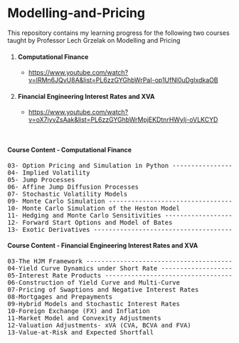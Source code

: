 # Modelling-and-Pricing

This repository contains my learning progress for the following two courses taught by Professor Lech Grzelak on Modelling and Pricing
1. #### Computational Finance
    - https://www.youtube.com/watch?v=IRMn6JQvU8A&list=PL6zzGYGhbWrPaI-op1UfNl0uDglxdkaOB
2. #### Financial Engineering Interest Rates and XVA
    - https://www.youtube.com/watch?v=oX7iyvZsAak&list=PL6zzGYGhbWrMpjEKDtnrHWyIj-oVLKCYD
<br>

#### Course Content - Computational Finance
<pre>
03- Option Pricing and Simulation in Python ------------------ (Completed)  
04- Implied Volatility                                                           
05- Jump Processes                                                               
06- Affine Jump Diffusion Processes                                              
07- Stochastic Volatility Models                                                 
09- Monte Carlo Simulation ----------------------------------- (Completed)   
10- Monte Carlo Simulation of the Heston Model                                   
11- Hedging and Monte Carlo Sensitivities -------------------- (In Progress) 
12- Forward Start Options and Model of Bates                                     
13- Exotic Derivatives --------------------------------------- (In Progress) 
</pre>

#### Course Content - Financial Engineering Interest Rates and XVA
<pre>
03-The HJM Framework ----------------------------------------- (Completed)   
04-Yield Curve Dynamics under Short Rate --------------------- (In Progress) 
05-Interest Rate Products ------------------------------------ (In Progress)    
06-Construction of Yield Curve and Multi-Curve                 
07-Pricing of Swaptions and Negative Interest Rates            
08-Mortgages and Prepayments                                   
09-Hybrid Models and Stochastic Interest Rates                 
10-Foreign Exchange (FX) and Inflation                         
11-Market Model and Convexity Adjustments                      
12-Valuation Adjustments- xVA (CVA, BCVA and FVA)                       
13-Value-at-Risk and Expected Shortfall                          
</pre>
